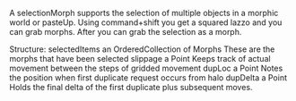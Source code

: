 A selectionMorph supports the selection of multiple objects in a morphic world or pasteUp. Using command+shift you get a squared lazzo and you can grab morphs. After you can grab the selection as a morph.Structure:	selectedItems	an OrderedCollection of Morphs					These are the morphs that have been selected	slippage		a Point					Keeps track of actual movement between the 					steps of gridded movement	dupLoc		a Point					Notes the position when first duplicate request occurs from halo	dupDelta	a Point					Holds the final delta of the first duplicate plus subsequent moves.